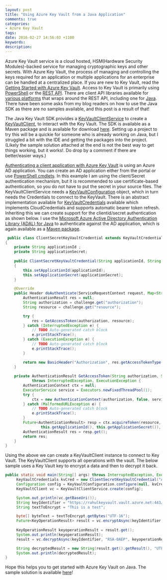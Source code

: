 ```yaml
---
layout: post
title: "Using Azure Key Vault from a Java Application"
comments: true
categories: 
- Azure Key Vault
tags: 
date: 2016-02-27 14:56:03 +1100
keywords: 
description: 
---
```


Azure Key Vault service is a cloud hosted, HSM(Hardware Security Modules)-backed service for managing cryptographic keys and other secrets. With Azure Key Vault, the process of managing and controlling the keys required for an application or multiple applications for an enterprise can be handled at a centralized place. If you are new to Key Vault, read the [Getting Started with Azure Key Vault](http://www.rahulpnath.com/blog/getting-started-with-azure-key-vault/). Access to Key Vault is primarily using [PowerShell](https://msdn.microsoft.com/en-us/library/dn868052.aspx) or the [REST API](https://msdn.microsoft.com/en-us/library/azure/dn903609.aspx). There are client API libraries available for [various platforms](https://github.com/Azure) that wraps around the REST API, including one for [Java](https://github.com/Azure/azure-sdk-for-java/tree/master/services/keyvault). There have been some asks from my blog readers on how to use the Java SDK as there are no samples available, and this post is a result of that!

The Java Key Vault SDK provides a [KeyVaultClientService](https://github.com/Azure/azure-sdk-for-java/blob/8bd59520544cf7471f8b3c2e3f9e577e68ff2852/services/keyvault/azure-keyvault/src/main/java/com/microsoft/azure/keyvault/KeyVaultClientService.java) to create a [KeyVaultClient](https://github.com/Azure/azure-sdk-for-java/blob/8bd59520544cf7471f8b3c2e3f9e577e68ff2852/services/keyvault/azure-keyvault/src/main/java/com/microsoft/azure/keyvault/KeyVaultInternalClientImpl.java), to interact  with the Key Vault. The SDK is available as a Maven package and is available for download [here](http://search.maven.org/#search%7Cga%7C1%7Ckeyvault). Setting up a project to try this will be a quickie for someone who is already working on Java, but I struggled a bit with the IDE and getting the packages into the project. (Likely the sample solution attached at the end is not the best way to get things working, but it works!. Do drop by a comment if there are better/easier ways.)

[Authenticating a client application with Azure Key Vault](http://www.rahulpnath.com/blog/authenticating-a-client-application-with-azure-key-vault/) is using an Azure AD application. You can create an AD application either from the portal or use [PowerShell cmdlets](http://www.rahulpnath.com/blog/how-the-deprecation-of-switch-azuremode-affects-azure-key-vault/). In this example I am using the client/Secret authentication mechanism, but it is recommended to use certificate-based authentication, so you do not have to put the secret in your source files. The KeyVaultClientService needs a [KeyVaultConfiguration](https://github.com/Azure/azure-sdk-for-java/blob/8bd59520544cf7471f8b3c2e3f9e577e68ff2852/services/keyvault/azure-keyvault/src/main/java/com/microsoft/azure/keyvault/KeyVaultConfiguration.java) object, which in turn needs the Credentials to connect to the KeyVault. There is an abstract implementation available for [KeyVaultCredentials](https://github.com/Azure/azure-sdk-for-java/blob/8bd59520544cf7471f8b3c2e3f9e577e68ff2852/services/keyvault/azure-keyvault/src/main/java/com/microsoft/azure/keyvault/authentication/KeyVaultCredentials.java) available which implements CloudCredentials and supports automatic bearer token refresh. Inheriting this we can create support for the clientid/secret authentication as shown below. I use the [Microsoft Azure Active Directory Authentication Library (ADAL) for Java](https://github.com/AzureAD/azure-activedirectory-library-for-java) to authenticate against the AD application, which is again available as a [Maven package](http://search.maven.org/#search%7Cga%7C1%7Cg%3A%22com.microsoft.aad%22).
 
``` java
 public class ClientSecretKeyVaultCredential extends KeyVaultCredentials
{
	private String applicationId ;
	private String applicationSecret;
	
	public ClientSecretKeyVaultCredential(String applicationId, String applicationSecret)
	{
		this.setApplicationId(applicationId);
		this.setApplicationSecret(applicationSecret);
	}

	@Override
	public Header doAuthenticate(ServiceRequestContext request, Map<String, String> challenge) {
		AuthenticationResult res = null;
		String authorization = challenge.get("authorization");
		String resource = challenge.get("resource");

		try {
			res = GetAccessToken(authorization, resource);
		} catch (InterruptedException e) {
			// TODO Auto-generated catch block
			e.printStackTrace();
		} catch (ExecutionException e) {
			// TODO Auto-generated catch block
			e.printStackTrace();
		}

		return new BasicHeader("Authorization", res.getAccessTokenType() + " " + res.getAccessToken());
	}
	
	private AuthenticationResult GetAccessToken(String authorization, String resource)
			throws InterruptedException, ExecutionException {
		AuthenticationContext ctx = null;
		ExecutorService service = Executors.newFixedThreadPool(1);
		try {
			ctx = new AuthenticationContext(authorization, false, service);
		} catch (MalformedURLException e) {
			// TODO Auto-generated catch block
			e.printStackTrace();
		}
		Future<AuthenticationResult> resp = ctx.acquireToken(resource, new ClientCredential(
				this.getApplicationId(), this.getApplicationSecret()), null);
		AuthenticationResult res = resp.get();
		return res;
	}
}

``` 

Using the above we can create a KeyVaultClient instance to connect to Key Vault. The KeyVaultClient supports all operations with the vault. The below sample uses a Key Vault key to encrypt a data and then to decrypt it back. 

``` java
public static void main(String[] args) throws InterruptedException, ExecutionException, URISyntaxException, UnsupportedEncodingException {
     KeyVaultCredentials kvCred = new ClientSecretKeyVaultCredential("AD Application ID", "AD Application Secret");
     Configuration config = KeyVaultConfiguration.configure(null, kvCred);
     KeyVaultClient vc = KeyVaultClientService.create(config);

     System.out.println(vc.getBaseUri());
     String keyIdentifier = "https://rahulkeyvault.vault.azure.net:443/keys/NewKey";
     String textToEncrypt = "This is a test";

     byte[] byteText = textToEncrypt.getBytes("UTF-16");
     Future<KeyOperationResult> result = vc.encryptAsync(keyIdentifier, JsonWebKeyEncryptionAlgorithm.RSAOAEP, byteText); 
     
     KeyOperationResult keyoperationResult = result.get();
     System.out.println(keyoperationResult);
     result = vc.decryptAsync(keyIdentifier, "RSA-OAEP", keyoperationResult.getResult());

     String decryptedResult = new String(result.get().getResult(), "UTF-16");
     System.out.println(decryptedResult);
}
```

Hope this helps you to get started with Azure Key Vault on Java. The sample solution is available [here](https://github.com/rahulpnath/Blog/tree/master/AzureKeyVaultUsingJavaClient)!